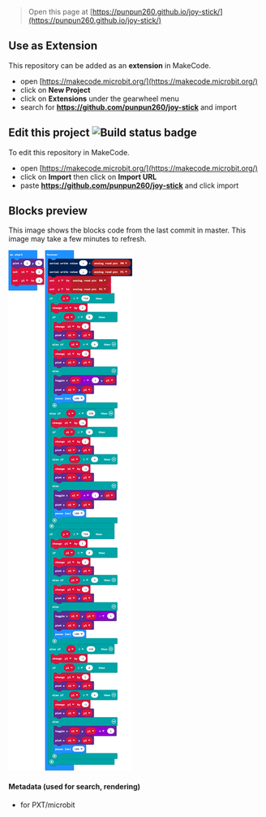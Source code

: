 
> Open this page at [https://punpun260.github.io/joy-stick/](https://punpun260.github.io/joy-stick/)

## Use as Extension

This repository can be added as an **extension** in MakeCode.

* open [https://makecode.microbit.org/](https://makecode.microbit.org/)
* click on **New Project**
* click on **Extensions** under the gearwheel menu
* search for **https://github.com/punpun260/joy-stick** and import

## Edit this project ![Build status badge](https://github.com/punpun260/joy-stick/workflows/MakeCode/badge.svg)

To edit this repository in MakeCode.

* open [https://makecode.microbit.org/](https://makecode.microbit.org/)
* click on **Import** then click on **Import URL**
* paste **https://github.com/punpun260/joy-stick** and click import

## Blocks preview

This image shows the blocks code from the last commit in master.
This image may take a few minutes to refresh.

![A rendered view of the blocks](https://github.com/punpun260/joy-stick/raw/master/.github/makecode/blocks.png)

#### Metadata (used for search, rendering)

* for PXT/microbit
<script src="https://makecode.com/gh-pages-embed.js"></script><script>makeCodeRender("{{ site.makecode.home_url }}", "{{ site.github.owner_name }}/{{ site.github.repository_name }}");</script>

